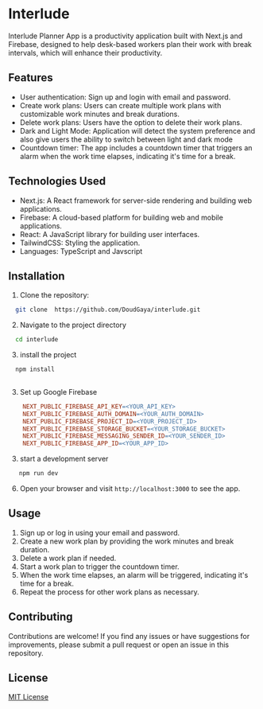 # Interlude

Interlude Planner App is a productivity application built with Next.js and Firebase, designed to help desk-based workers plan their work with break intervals, which will enhance their productivity.

## Features

- User authentication: Sign up and login with email and password.
- Create work plans: Users can create multiple work plans with customizable work minutes and break durations.
- Delete work plans: Users have the option to delete their work plans.
- Dark and Light Mode: Application will detect the system preference and also give users the ability to switch between light and dark mode 
- Countdown timer: The app includes a countdown timer that triggers an alarm when the work time elapses, indicating it's time for a break.

## Technologies Used

- Next.js: A React framework for server-side rendering and building web applications.
- Firebase: A cloud-based platform for building web and mobile applications.
- React: A JavaScript library for building user interfaces.
- TailwindCSS: Styling the application.
- Languages: TypeScript and Javscript

## Installation

1. Clone the repository: 

```bash
  git clone  https://github.com/DoudGaya/interlude.git
```

2. Navigate to the project directory

```bash
  cd interlude

```

3. install the project

```bash
  npm install
  
```

3. Set up Google Firebase

```makefile
    NEXT_PUBLIC_FIREBASE_API_KEY=<YOUR_API_KEY>
    NEXT_PUBLIC_FIREBASE_AUTH_DOMAIN=<YOUR_AUTH_DOMAIN>
    NEXT_PUBLIC_FIREBASE_PROJECT_ID=<YOUR_PROJECT_ID>
    NEXT_PUBLIC_FIREBASE_STORAGE_BUCKET=<YOUR_STORAGE_BUCKET>
    NEXT_PUBLIC_FIREBASE_MESSAGING_SENDER_ID=<YOUR_SENDER_ID>
    NEXT_PUBLIC_FIREBASE_APP_ID=<YOUR_APP_ID>

```

3. start a development server 
```bash
   npm run dev
```

6. Open your browser and visit `http://localhost:3000` to see the app.

## Usage

1. Sign up or log in using your email and password.
2. Create a new work plan by providing the work minutes and break duration.
3. Delete a work plan if needed.
4. Start a work plan to trigger the countdown timer.
5. When the work time elapses, an alarm will be triggered, indicating it's time for a break.
6. Repeat the process for other work plans as necessary.

## Contributing

Contributions are welcome! If you find any issues or have suggestions for improvements, please submit a pull request or open an issue in this repository.

## License

[MIT License](LICENSE)


